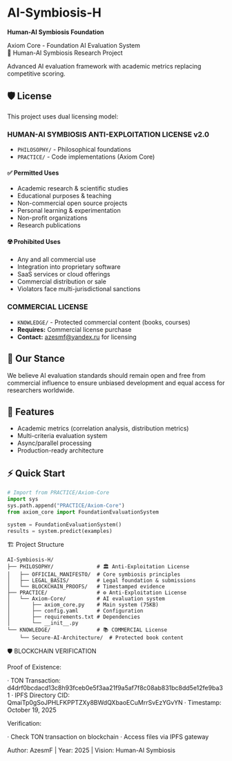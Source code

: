 # AI-Symbiosis-H  
**Human-AI Symbiosis Foundation**

Axiom Core - Foundation AI Evaluation System  
🧠 Human-AI Symbiosis Research Project

Advanced AI evaluation framework with academic metrics replacing competitive scoring.

## 🛡️ License
This project uses dual licensing model:

### HUMAN-AI SYMBIOSIS ANTI-EXPLOITATION LICENSE v2.0
- `PHILOSOPHY/` - Philosophical foundations
- `PRACTICE/` - Code implementations (Axiom Core)

#### ✅ Permitted Uses
- Academic research & scientific studies
- Educational purposes & teaching  
- Non-commercial open source projects
- Personal learning & experimentation
- Non-profit organizations
- Research publications

#### ☢️ Prohibited Uses
- Any and all commercial use
- Integration into proprietary software
- SaaS services or cloud offerings
- Commercial distribution or sale
- Violators face multi-jurisdictional sanctions

### COMMERCIAL LICENSE
- `KNOWLEDGE/` - Protected commercial content (books, courses)
- **Requires:** Commercial license purchase
- **Contact:** azesmf@yandex.ru for licensing

## 🎯 Our Stance
We believe AI evaluation standards should remain open and free from commercial influence to ensure unbiased development and equal access for researchers worldwide.

## 🚀 Features
- Academic metrics (correlation analysis, distribution metrics)
- Multi-criteria evaluation system  
- Async/parallel processing
- Production-ready architecture

## ⚡ Quick Start
```python
# Import from PRACTICE/Axiom-Core
import sys
sys.path.append("PRACTICE/Axiom-Core")
from axiom_core import FoundationEvaluationSystem

system = FoundationEvaluationSystem()
results = system.predict(examples)
```

🏗️ Project Structure

```
AI-Symbiosis-H/
├── PHILOSOPHY/              # 🏛️ Anti-Exploitation License
│   ├── OFFICIAL_MANIFESTO/  # Core symbiosis principles
│   ├── LEGAL_BASIS/         # Legal foundation & submissions
│   └── BLOCKCHAIN_PROOFS/   # Timestamped evidence
├── PRACTICE/                # ⚙️ Anti-Exploitation License  
│   └── Axiom-Core/          # AI evaluation system
│       ├── axiom_core.py    # Main system (75KB)
│       ├── config.yaml      # Configuration
│       ├── requirements.txt # Dependencies
│       └── __init__.py
└── KNOWLEDGE/               # 📚 COMMERCIAL License
    └── Secure-AI-Architecture/  # Protected book content
```

🛡️ BLOCKCHAIN VERIFICATION

Proof of Existence:

· TON Transaction: d4drf0bcdacd13c8h93fceb0e5f3aa21f9a5af7f8c08ab831bc8dd5e12fe9ba31
· IPFS Directory CID: QmaiTp0gSoJPHLFKPPTZXy8BWdQXbaoECuMrrSvEzYGvYN
· Timestamp: October 19, 2025

Verification:

· Check TON transaction on blockchain
· Access files via IPFS gateway

Author: AzesmF | Year: 2025 | Vision: Human-AI Symbiosis
